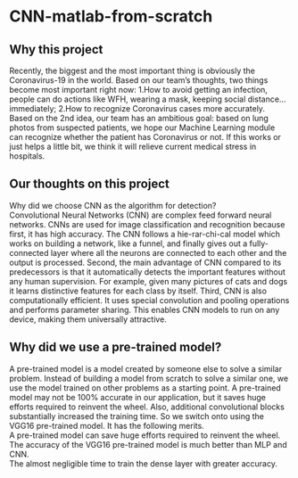 # CNN-matlab-from-scratch    

## Why this project    
Recently, the biggest and the most important thing is obviously the Coronavirus-19 in the world. Based on our team’s thoughts, two things become most important right now: 1.How to avoid getting an infection, people can do actions like WFH, wearing a mask, keeping social distance… immediately; 2.How to recognize Coronavirus cases more accurately.     
Based on the 2nd idea, our team has an ambitious goal: based on lung photos from suspected  patients, we hope our Machine Learning module can recognize whether the patient has Coronavirus or not. If this works or just helps a little bit, we think it will relieve current medical stress in hospitals.        

##   Our thoughts on this project     
Why did we choose CNN as the algorithm for detection?      
Convolutional Neural Networks (CNN) are complex feed forward neural networks. CNNs are used for image classification and recognition because first, it has high accuracy. The CNN follows a hie-rar-chi-cal model which works on building a network, like a funnel, and finally gives out a fully-connected layer where all the neurons are connected to each other and the output is processed. Second, the main advantage of CNN compared to its predecessors is that it automatically detects the important features without any human supervision. For example, given many pictures of cats and dogs it learns distinctive features for each class by itself. Third, CNN is also computationally efficient. It uses special convolution and pooling operations and performs parameter sharing. This enables CNN models to run on any device, making them universally attractive.        

## Why did we use a pre-trained model?     
A pre-trained model is a model created by someone else to solve a similar problem. Instead of building a model from scratch to solve a similar one, we use the model trained on other problems as a starting point. A pre-trained model may not be 100% accurate in our application, but it saves huge efforts required to reinvent the wheel. Also, additional convolutional blocks substantially increased the training time. So we switch onto using the VGG16 pre-trained model. It has the following merits.     
A pre-trained model can save huge efforts required to reinvent the wheel.    
The accuracy of the VGG16 pre-trained model is much better than MLP and CNN.     
The almost negligible time to train the dense layer with greater accuracy.    
   

